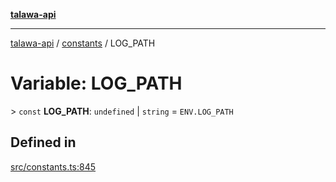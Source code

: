 [**talawa-api**](../../README.md)

***

[talawa-api](../../modules.md) / [constants](../README.md) / LOG\_PATH

# Variable: LOG\_PATH

\> `const` **LOG\_PATH**: `undefined` \| `string` = `ENV.LOG_PATH`

## Defined in

[src/constants.ts:845](https://github.com/PalisadoesFoundation/talawa-api/blob/3a5276aff43f5de4f7fab3ec9683a420dcdc7a06/src/constants.ts#L845)
